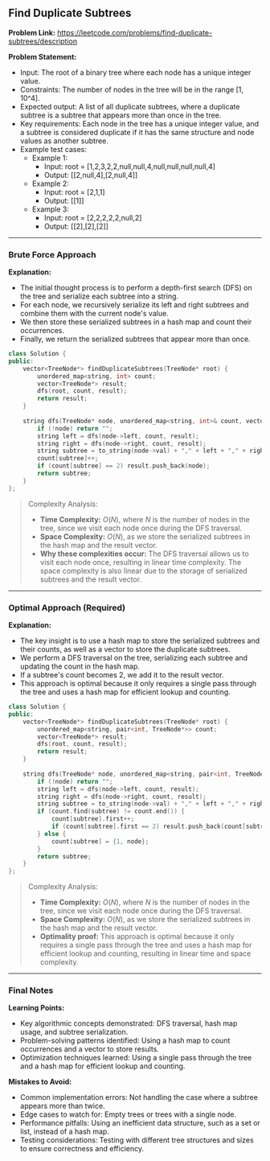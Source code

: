 ## Find Duplicate Subtrees

**Problem Link:** https://leetcode.com/problems/find-duplicate-subtrees/description

**Problem Statement:**
- Input: The root of a binary tree where each node has a unique integer value.
- Constraints: The number of nodes in the tree will be in the range [1, 10^4].
- Expected output: A list of all duplicate subtrees, where a duplicate subtree is a subtree that appears more than once in the tree.
- Key requirements: Each node in the tree has a unique integer value, and a subtree is considered duplicate if it has the same structure and node values as another subtree.
- Example test cases:
  - Example 1:
    - Input: root = [1,2,3,2,2,null,null,4,null,null,null,null,4]
    - Output: [[2,null,4],[2,null,4]]
  - Example 2:
    - Input: root = [2,1,1]
    - Output: [[1]]
  - Example 3:
    - Input: root = [2,2,2,2,2,null,2]
    - Output: [[2],[2],[2]]

---

### Brute Force Approach

**Explanation:**
- The initial thought process is to perform a depth-first search (DFS) on the tree and serialize each subtree into a string.
- For each node, we recursively serialize its left and right subtrees and combine them with the current node's value.
- We then store these serialized subtrees in a hash map and count their occurrences.
- Finally, we return the serialized subtrees that appear more than once.

```cpp
class Solution {
public:
    vector<TreeNode*> findDuplicateSubtrees(TreeNode* root) {
        unordered_map<string, int> count;
        vector<TreeNode*> result;
        dfs(root, count, result);
        return result;
    }
    
    string dfs(TreeNode* node, unordered_map<string, int>& count, vector<TreeNode*>& result) {
        if (!node) return "";
        string left = dfs(node->left, count, result);
        string right = dfs(node->right, count, result);
        string subtree = to_string(node->val) + "," + left + "," + right;
        count[subtree]++;
        if (count[subtree] == 2) result.push_back(node);
        return subtree;
    }
};
```

> Complexity Analysis:
> - **Time Complexity:** $O(N)$, where $N$ is the number of nodes in the tree, since we visit each node once during the DFS traversal.
> - **Space Complexity:** $O(N)$, as we store the serialized subtrees in the hash map and the result vector.
> - **Why these complexities occur:** The DFS traversal allows us to visit each node once, resulting in linear time complexity. The space complexity is also linear due to the storage of serialized subtrees and the result vector.

---

### Optimal Approach (Required)

**Explanation:**
- The key insight is to use a hash map to store the serialized subtrees and their counts, as well as a vector to store the duplicate subtrees.
- We perform a DFS traversal on the tree, serializing each subtree and updating the count in the hash map.
- If a subtree's count becomes 2, we add it to the result vector.
- This approach is optimal because it only requires a single pass through the tree and uses a hash map for efficient lookup and counting.

```cpp
class Solution {
public:
    vector<TreeNode*> findDuplicateSubtrees(TreeNode* root) {
        unordered_map<string, pair<int, TreeNode*>> count;
        vector<TreeNode*> result;
        dfs(root, count, result);
        return result;
    }
    
    string dfs(TreeNode* node, unordered_map<string, pair<int, TreeNode*>>& count, vector<TreeNode*>& result) {
        if (!node) return "";
        string left = dfs(node->left, count, result);
        string right = dfs(node->right, count, result);
        string subtree = to_string(node->val) + "," + left + "," + right;
        if (count.find(subtree) != count.end()) {
            count[subtree].first++;
            if (count[subtree].first == 2) result.push_back(count[subtree].second);
        } else {
            count[subtree] = {1, node};
        }
        return subtree;
    }
};
```

> Complexity Analysis:
> - **Time Complexity:** $O(N)$, where $N$ is the number of nodes in the tree, since we visit each node once during the DFS traversal.
> - **Space Complexity:** $O(N)$, as we store the serialized subtrees in the hash map and the result vector.
> - **Optimality proof:** This approach is optimal because it only requires a single pass through the tree and uses a hash map for efficient lookup and counting, resulting in linear time and space complexity.

---

### Final Notes

**Learning Points:**
- Key algorithmic concepts demonstrated: DFS traversal, hash map usage, and subtree serialization.
- Problem-solving patterns identified: Using a hash map to count occurrences and a vector to store results.
- Optimization techniques learned: Using a single pass through the tree and a hash map for efficient lookup and counting.

**Mistakes to Avoid:**
- Common implementation errors: Not handling the case where a subtree appears more than twice.
- Edge cases to watch for: Empty trees or trees with a single node.
- Performance pitfalls: Using an inefficient data structure, such as a set or list, instead of a hash map.
- Testing considerations: Testing with different tree structures and sizes to ensure correctness and efficiency.